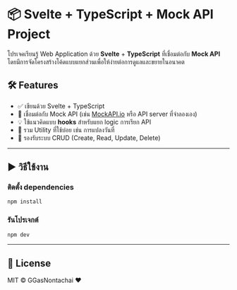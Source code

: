 # 📦 Svelte + TypeScript + Mock API Project

โปรเจคเรียนรู้ Web Application ด้วย **Svelte** + **TypeScript** ที่เชื่อมต่อกับ **Mock API** โดยมีการจัดโครงสร้างโค้ดแบบแยกส่วนเพื่อให้ง่ายต่อการดูแลและขยายในอนาคต

## 🛠 Features

- ✅ เขียนด้วย Svelte + TypeScript
- 🔌 เชื่อมต่อกับ Mock API (เช่น [MockAPI.io](https://mockapi.io) หรือ API server ที่จำลองเอง)
- 💡 ใช้แนวคิดแบบ **hooks** สำหรับแยก logic การเรียก API
- 🧰 รวม Utility ที่ใช้บ่อย เช่น การแปลงวันที่
- 🎯 รองรับระบบ CRUD (Create, Read, Update, Delete)

---  
## ▶️ วิธีใช้งาน

### ติดตั้ง dependencies

```bash
npm install
```

### รันโปรเจกต์

```bash
npm dev
```  
---

## 📝 License

MIT © GGasNontachai ❤️